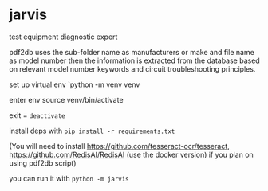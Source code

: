 # jarvis
test equipment diagnostic expert

pdf2db uses the sub-folder name as manufacturers or make and file name as model number
then the information is extracted from the database based on relevant model number keywords and circuit troubleshooting principles.

set up virtual env
`python -m  venv venv

enter env
source venv/bin/activate

exit = `deactivate`

install deps with 
`pip install -r requirements.txt`

(You will need to install https://github.com/tesseract-ocr/tesseract,
https://github.com/RedisAI/RedisAI (use the docker version) if you plan on using pdf2db script)

you can run it with 
`python -m jarvis`

